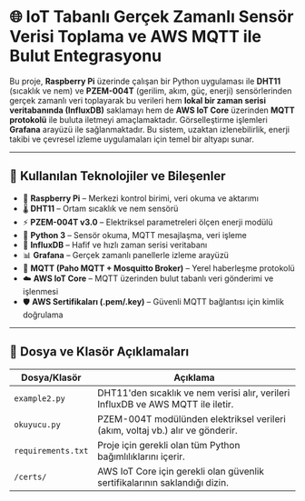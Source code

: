 # 🌐 IoT Tabanlı Gerçek Zamanlı Sensör Verisi Toplama ve AWS MQTT ile Bulut Entegrasyonu

Bu proje, **Raspberry Pi** üzerinde çalışan bir Python uygulaması ile **DHT11** (sıcaklık ve nem) ve **PZEM-004T** (gerilim, akım, güç, enerji) sensörlerinden gerçek zamanlı veri toplayarak bu verileri hem **lokal bir zaman serisi veritabanında (InfluxDB)** saklamayı hem de **AWS IoT Core** üzerinden **MQTT protokolü** ile buluta iletmeyi amaçlamaktadır. Görselleştirme işlemleri **Grafana** arayüzü ile sağlanmaktadır. Bu sistem, uzaktan izlenebilirlik, enerji takibi ve çevresel izleme uygulamaları için temel bir altyapı sunar.

---

## 🚀 Kullanılan Teknolojiler ve Bileşenler

- 🧠 **Raspberry Pi** – Merkezi kontrol birimi, veri okuma ve aktarımı
- 🌡️ **DHT11** – Ortam sıcaklık ve nem sensörü
- ⚡ **PZEM-004T v3.0** – Elektriksel parametreleri ölçen enerji modülü
- 🐍 **Python 3** – Sensör okuma, MQTT mesajlaşma, veri işleme
- 💾 **InfluxDB** – Hafif ve hızlı zaman serisi veritabanı
- 📊 **Grafana** – Gerçek zamanlı panellerle izleme arayüzü
- 📡 **MQTT (Paho MQTT + Mosquitto Broker)** – Yerel haberleşme protokolü
- ☁️ **AWS IoT Core** – MQTT üzerinden bulut tabanlı veri gönderimi ve işlenmesi
- 🛡️ **AWS Sertifikaları (.pem/.key)** – Güvenli MQTT bağlantısı için kimlik doğrulama

---

## 📂 Dosya ve Klasör Açıklamaları

| Dosya/Klasör           | Açıklama                                                                 |
|------------------------|--------------------------------------------------------------------------|
| `example2.py`          | DHT11'den sıcaklık ve nem verisi alır, verileri InfluxDB ve AWS MQTT ile iletir. |
| `okuyucu.py`           | PZEM-004T modülünden elektriksel verileri (akım, voltaj vb.) alır ve gönderir.   |
| `requirements.txt`     | Proje için gerekli olan tüm Python bağımlılıklarını içerir.              |                                    |
| `/certs/`              | AWS IoT Core için gerekli olan güvenlik sertifikalarının saklandığı dizin.   |

